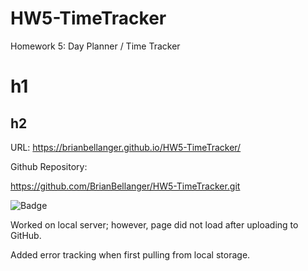# HW5-TimeTracker

Homework 5:  Day Planner / Time Tracker

# h1

## h2

URL:
https://brianbellanger.github.io/HW5-TimeTracker/

Github Repository:

https://github.com/BrianBellanger/HW5-TimeTracker.git

![Badge](https://img.shields.io/badge/License-Apache%202.0-blue.svg)

Worked on local server; however, page did not load after uploading to GitHub.

Added error tracking when first pulling from local storage.